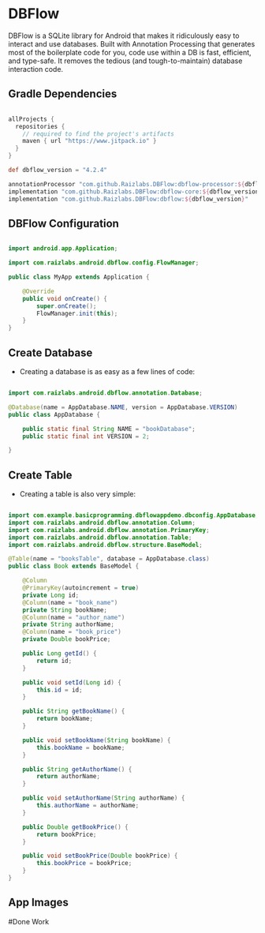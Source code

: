 # DBFlow
DBFlow is a SQLite library for Android that makes it ridiculously easy to interact and use databases. Built with Annotation Processing that generates most of the boilerplate code for you, code use within a DB is fast, efficient, and type-safe. It removes the tedious (and tough-to-maintain) database interaction code.

## Gradle Dependencies

```gradle

allProjects {
  repositories {
    // required to find the project's artifacts
    maven { url "https://www.jitpack.io" }
  }
}

def dbflow_version = "4.2.4"

annotationProcessor "com.github.Raizlabs.DBFlow:dbflow-processor:${dbflow_version}"
implementation "com.github.Raizlabs.DBFlow:dbflow-core:${dbflow_version}"
implementation "com.github.Raizlabs.DBFlow:dbflow:${dbflow_version}"

```

## DBFlow Configuration

```java

import android.app.Application;

import com.raizlabs.android.dbflow.config.FlowManager;

public class MyApp extends Application {

    @Override
    public void onCreate() {
        super.onCreate();
        FlowManager.init(this);
    }
}

```

## Create Database 
* Creating a database is as easy as a few lines of code:

```java

import com.raizlabs.android.dbflow.annotation.Database;

@Database(name = AppDatabase.NAME, version = AppDatabase.VERSION)
public class AppDatabase {

    public static final String NAME = "bookDatabase";
    public static final int VERSION = 2;

}

```

## Create Table
* Creating a table is also very simple:

```java 

import com.example.basicprogramming.dbflowappdemo.dbconfig.AppDatabase;
import com.raizlabs.android.dbflow.annotation.Column;
import com.raizlabs.android.dbflow.annotation.PrimaryKey;
import com.raizlabs.android.dbflow.annotation.Table;
import com.raizlabs.android.dbflow.structure.BaseModel;

@Table(name = "booksTable", database = AppDatabase.class)
public class Book extends BaseModel {

    @Column
    @PrimaryKey(autoincrement = true)
    private Long id;
    @Column(name = "book_name")
    private String bookName;
    @Column(name = "author_name")
    private String authorName;
    @Column(name = "book_price")
    private Double bookPrice;

    public Long getId() {
        return id;
    }

    public void setId(Long id) {
        this.id = id;
    }

    public String getBookName() {
        return bookName;
    }

    public void setBookName(String bookName) {
        this.bookName = bookName;
    }

    public String getAuthorName() {
        return authorName;
    }

    public void setAuthorName(String authorName) {
        this.authorName = authorName;
    }

    public Double getBookPrice() {
        return bookPrice;
    }

    public void setBookPrice(Double bookPrice) {
        this.bookPrice = bookPrice;
    }
}

```

## App Images

#Done Work
